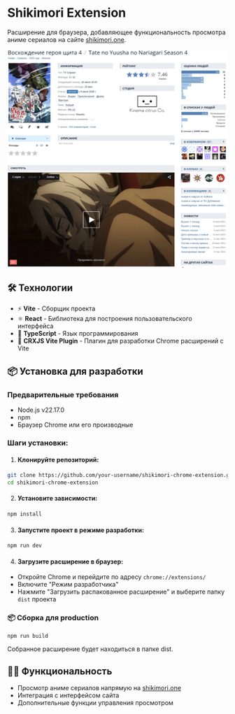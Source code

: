 # Shikimori Extension

Расширение для браузера, добавляющее функциональность просмотра аниме сериалов на сайте [shikimori.one](https://shikimori.one/).

![Пример работы расширения](src/assets/screenshot.png)

## 🛠 Технологии

- ⚡ **Vite** - Сборщик проекта
- ⚛ **React** - Библиотека для построения пользовательского интерфейса
- 💙 **TypeScript** - Язык программирования
- 🧩 **CRXJS Vite Plugin** - Плагин для разработки Chrome расширений с Vite

## 📦 Установка для разработки

### Предварительные требования
- Node.js v22.17.0
- npm
- Браузер Chrome или его производные

### Шаги установки:

1. #### Клонируйте репозиторий:
```bash
git clone https://github.com/your-username/shikimori-chrome-extension.git
cd shikimori-chrome-extension
```

2. #### Установите зависимости:
```bash
npm install
```

3. #### Запустите проект в режиме разработки:
```bash
npm run dev
```

4. #### Загрузите расширение в браузер:
- Откройте Chrome и перейдите по адресу `chrome://extensions/`
- Включите "Режим разработчика"
- Нажмите "Загрузить распакованное расширение" и выберите папку `dist` проекта

### 📦 Сборка для production
```bash
npm run build
```
Собранное расширение будет находиться в папке dist.

## ⛓️‍💥 Функциональность
- Просмотр аниме сериалов напрямую на [shikimori.one](https://shikimori.one/)
- Интеграция с интерфейсом сайта
- Дополнительные функции управления просмотром